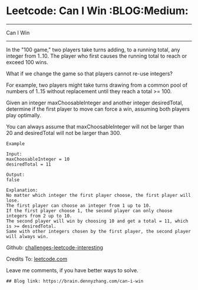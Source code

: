 # Leetcode: Can I Win     :BLOG:Medium:


---

Can I Win  

---

In the "100 game," two players take turns adding, to a running total, any integer from 1..10. The player who first causes the running total to reach or exceed 100 wins.  

What if we change the game so that players cannot re-use integers?  

For example, two players might take turns drawing from a common pool of numbers of 1..15 without replacement until they reach a total >= 100.  

Given an integer maxChoosableInteger and another integer desiredTotal, determine if the first player to move can force a win, assuming both players play optimally.  

You can always assume that maxChoosableInteger will not be larger than 20 and desiredTotal will not be larger than 300.  

    Example
    
    Input:
    maxChoosableInteger = 10
    desiredTotal = 11
    
    Output:
    false
    
    Explanation:
    No matter which integer the first player choose, the first player will lose.
    The first player can choose an integer from 1 up to 10.
    If the first player choose 1, the second player can only choose integers from 2 up to 10.
    The second player will win by choosing 10 and get a total = 11, which is >= desiredTotal.
    Same with other integers chosen by the first player, the second player will always win.

Github: [challenges-leetcode-interesting](https://github.com/DennyZhang/challenges-leetcode-interesting/tree/master/can-i-win)  

Credits To: [leetcode.com](https://leetcode.com/problems/can-i-win/description/)  

Leave me comments, if you have better ways to solve.  

    ## Blog link: https://brain.dennyzhang.com/can-i-win